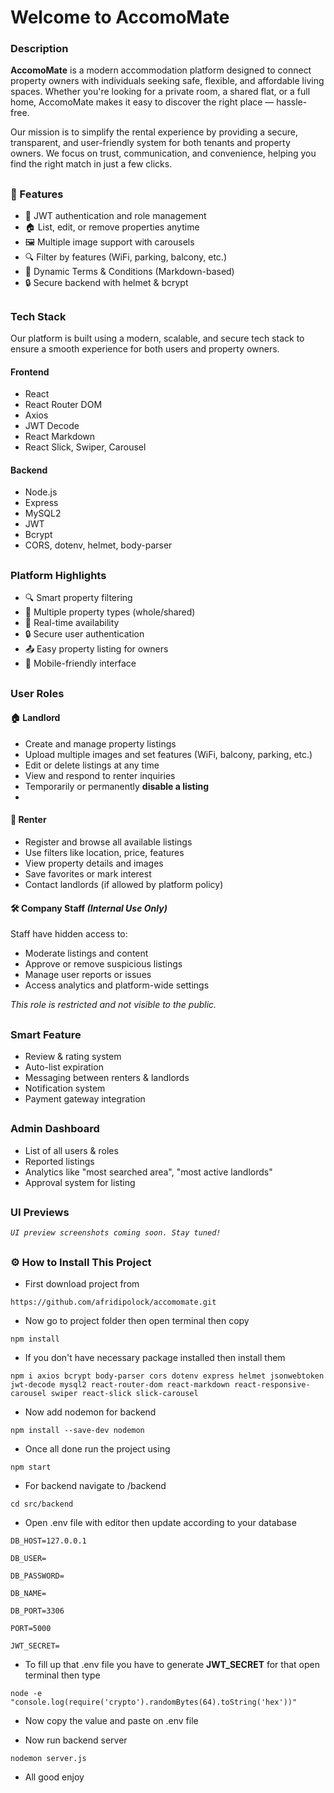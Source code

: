 # Welcome to AccomoMate

### Description

**AccomoMate** is a modern accommodation platform designed to connect property owners with individuals seeking safe, flexible, and affordable living spaces. Whether you're looking for a private room, a shared flat, or a full home, AccomoMate makes it easy to discover the right place — hassle-free.

Our mission is to simplify the rental experience by providing a secure, transparent, and user-friendly system for both tenants and property owners. We focus on trust, communication, and convenience, helping you find the right match in just a few clicks.

##

### 🚀 Features

- 🔐 JWT authentication and role management
- 🏠 List, edit, or remove properties anytime
- 🖼️ Multiple image support with carousels
- 🔍 Filter by features (WiFi, parking, balcony, etc.)
- 📄 Dynamic Terms & Conditions (Markdown-based)
- 🔒 Secure backend with helmet & bcrypt

##

### Tech Stack

Our platform is built using a modern, scalable, and secure tech stack to ensure a smooth experience for both users and property owners.

#### Frontend

- React
- React Router DOM
- Axios
- JWT Decode
- React Markdown
- React Slick, Swiper, Carousel

#### Backend

- Node.js
- Express
- MySQL2
- JWT
- Bcrypt
- CORS, dotenv, helmet, body-parser

##

### Platform Highlights

- 🔍 Smart property filtering
- 🏡 Multiple property types (whole/shared)
- 📅 Real-time availability
- 🔒 Secure user authentication
- 📤 Easy property listing for owners
- 📱 Mobile-friendly interface

##

### User Roles

#### 🏠 Landlord

- Create and manage property listings
- Upload multiple images and set features (WiFi, balcony, parking, etc.)
- Edit or delete listings at any time
- View and respond to renter inquiries
- Temporarily or permanently **disable a listing**
-

#### 🔑 Renter

- Register and browse all available listings
- Use filters like location, price, features
- View property details and images
- Save favorites or mark interest
- Contact landlords (if allowed by platform policy)

#### 🛠️ Company Staff _(Internal Use Only)_

Staff have hidden access to:

- Moderate listings and content
- Approve or remove suspicious listings
- Manage user reports or issues
- Access analytics and platform-wide settings

_This role is restricted and not visible to the public._

##

### Smart Feature

- Review & rating system
- Auto-list expiration
- Messaging between renters & landlords
- Notification system
- Payment gateway integration

##

### Admin Dashboard

- List of all users & roles
- Reported listings
- Analytics like "most searched area", "most active landlords"
- Approval system for listing

##

### UI Previews

_`UI preview screenshots coming soon. Stay tuned!`_

##

### ⚙️ How to Install This Project

- First download project from

```
https://github.com/afridipolock/accomomate.git
```

- Now go to project folder then open terminal then copy

```
npm install
```

- If you don't have necessary package installed then install them

```
npm i axios bcrypt body-parser cors dotenv express helmet jsonwebtoken jwt-decode mysql2 react-router-dom react-markdown react-responsive-carousel swiper react-slick slick-carousel
```

- Now add nodemon for backend

```
npm install --save-dev nodemon
```

- Once all done run the project using

```
npm start
```

- For backend navigate to /backend

```
cd src/backend
```

- Open .env file with editor then update according to your database

```
DB_HOST=127.0.0.1

DB_USER=

DB_PASSWORD=

DB_NAME=

DB_PORT=3306

PORT=5000

JWT_SECRET=
```

- To fill up that .env file you have to generate **JWT_SECRET** for that open terminal then type

```
node -e "console.log(require('crypto').randomBytes(64).toString('hex'))"
```

- Now copy the value and paste on .env file

- Now run backend server

```
nodemon server.js
```

- All good enjoy
